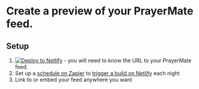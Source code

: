 # Create a preview of your PrayerMate feed.

## Setup

1. [![Deploy to Netlify](https://www.netlify.com/img/deploy/button.svg)](https://app.netlify.com/start/deploy?repository=https://github.com/monty5811/prayermate-preview-feed) - you will need to know the URL to your PrayerMate feed.
2. Set up a [schedule on Zapier](https://zapier.com/apps/schedule/integrations) to [trigger a build on Netlify](https://www.netlify.com/docs/webhooks/#incoming-webhooks) each night
3. Link to or embed your feed anywhere you want
